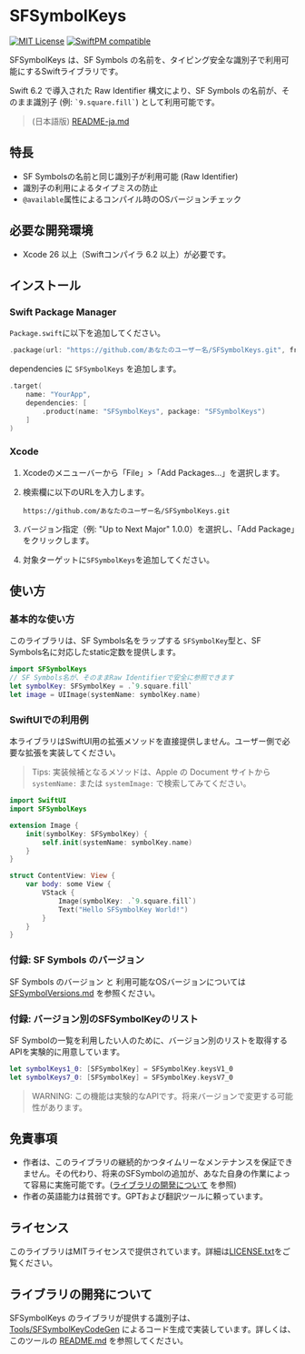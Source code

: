 # SFSymbolKeys

[![MIT License](https://img.shields.io/badge/license-MIT-blue.svg)](LICENSE.txt)
[![SwiftPM compatible](https://img.shields.io/badge/SwiftPM-compatible-brightgreen.svg)](https://swift.org/package-manager/)

SFSymbolKeys は、SF Symbols の名前を、タイピング安全な識別子で利用可能にするSwiftライブラリです。

Swift 6.2 で導入された Raw Identifier 構文により、SF Symbols の名前が、そのまま識別子 (例: `` `9.square.fill` ``) として利用可能です。

> (日本語版) [README-ja.md](./README-ja.md)

## 特長

- SF Symbolsの名前と同じ識別子が利用可能 (Raw Identifier)
- 識別子の利用によるタイプミスの防止
- `@available`属性によるコンパイル時のOSバージョンチェック

## 必要な開発環境

- Xcode 26 以上（Swiftコンパイラ 6.2 以上）が必要です。

## インストール

### Swift Package Manager

`Package.swift`に以下を追加してください。

```swift
.package(url: "https://github.com/あなたのユーザー名/SFSymbolKeys.git", from: "1.0.0")
```

dependencies に `SFSymbolKeys` を追加します。

```swift
.target(
    name: "YourApp",
    dependencies: [
        .product(name: "SFSymbolKeys", package: "SFSymbolKeys")
    ]
)
```

### Xcode

1. Xcodeのメニューバーから「File」>「Add Packages...」を選択します。
2. 検索欄に以下のURLを入力します。
   
   ```
   https://github.com/あなたのユーザー名/SFSymbolKeys.git
   ```
3. バージョン指定（例: "Up to Next Major" 1.0.0）を選択し、「Add Package」をクリックします。
4. 対象ターゲットに`SFSymbolKeys`を追加してください。

## 使い方

### 基本的な使い方

このライブラリは、SF Symbols名をラップする `SFSymbolKey`型と、SF Symbols名に対応したstatic定数を提供します。

```swift
import SFSymbolKeys
// SF Symbols名が、そのままRaw Identifierで安全に参照できます
let symbolKey: SFSymbolKey = .`9.square.fill`
let image = UIImage(systemName: symbolKey.name)
```

### SwiftUIでの利用例

本ライブラリはSwiftUI用の拡張メソッドを直接提供しません。ユーザー側で必要な拡張を実装してください。

> Tips: 実装候補となるメソッドは、Apple の Document サイトから `systemName:` または `systemImage:` で検索してみてください。

```swift
import SwiftUI
import SFSymbolKeys

extension Image {
    init(symbolKey: SFSymbolKey) {
        self.init(systemName: symbolKey.name)
    }
}

struct ContentView: View {
    var body: some View {
        VStack {
            Image(symbolKey: .`9.square.fill`)
            Text("Hello SFSymbolKey World!")
        }
    }
}
```

### 付録: SF Symbols のバージョン

SF Symbols のバージョン と 利用可能なOSバージョンについては [SFSymbolVersions.md](Docs/SFSymbolVersions.md) を参照ください。

### 付録: バージョン別のSFSymbolKeyのリスト

SF Symbolの一覧を利用したい人のために、バージョン別のリストを取得するAPIを実験的に用意しています。

```swift
let symbolKeys1_0: [SFSymbolKey] = SFSymbolKey.keysV1_0
let symbolKeys7_0: [SFSymbolKey] = SFSymbolKey.keysV7_0
```

> WARNING: この機能は実験的なAPIです。将来バージョンで変更する可能性があります。

## 免責事項

- 作者は、このライブラリの継続的かつタイムリーなメンテナンスを保証できません。その代わり、将来のSFSymbolの追加が、あなた自身の作業によって容易に実施可能です。([ライブラリの開発について](#ライブラリの開発について) を参照)
- 作者の英語能力は貧弱です。GPTおよび翻訳ツールに頼っています。

## ライセンス

このライブラリはMITライセンスで提供されています。詳細は[LICENSE.txt](./LICENSE.txt)をご覧ください。

## ライブラリの開発について

SFSymbolKeys のライブラリが提供する識別子は、[Tools/SFSymbolKeyCodeGen](Tools/SFSymbolKeyCodeGen/) によるコード生成で実装しています。詳しくは、このツールの [README.md](Tools/SFSymbolKeyCodeGen/README.md) を参照してください。
